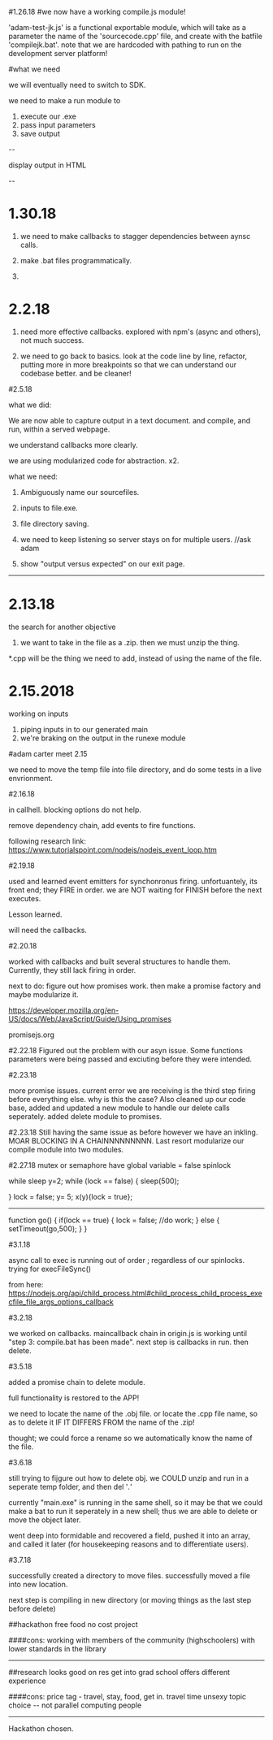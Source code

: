 #1.26.18
#we now have a working compile.js module!

'adam-test-jk.js' is a functional exportable module, which will take as a parameter the name of the 'sourcecode.cpp' file, and create with the batfile 'compilejk.bat'.
note that we are hardcoded with pathing to run on the development server platform!

#what we need

we will eventually need to switch to SDK.

we need to make a run module to 
1.  execute our .exe
2.  pass input parameters
3.  save output

--

display output in HTML

--

# 1.30.18

1. we need to make callbacks to stagger dependencies between aynsc calls.

2. make .bat files programmatically.

3. 


# 2.2.18

1.  need more effective callbacks.  explored with npm's (async and others), not much success.

2.  we need to go back to basics.  look at the code line by line, refactor, putting more in more breakpoints so that we can understand our codebase better.  and be cleaner!


#2.5.18

what we did:

We are now able to capture output in a text document.  and compile, and run, within a served webpage.

we understand callbacks more clearly. 

we are using modularized code for abstraction.  x2.



what we need:

1. Ambiguously name our sourcefiles.  

2. inputs to file.exe.  

3. file directory saving.

4. we need to keep listening so server stays on for multiple users. //ask adam

5. show "output versus expected" on our exit page.  



-----
# 2.13.18
the search for another objective
1. we want to take in the file as a .zip.  then we must unzip the thing.

*.cpp will be the thing we need to add, instead of using the name of the file.  

# 2.15.2018
working on inputs
1. piping inputs in to our generated main
2. we're braking on the output in the runexe module 





#adam carter meet 2.15

we need to move the temp file into file directory, and do some tests in a live envrionment.  

#2.16.18

in callhell.  blocking options do not help.

remove dependency chain, add events to fire functions.

following research link:
https://www.tutorialspoint.com/nodejs/nodejs_event_loop.htm




#2.19.18

used and learned event emitters for synchonronus firing.  unfortuantely, its front end; they FIRE in order.  we are NOT waiting for FINISH before the next executes.

Lesson learned.  

will need the callbacks.

#2.20.18

worked with callbacks and built several structures to handle them.  Currently, they still lack firing in order. 

next to do: figure out how promises work.  then make a promise factory and maybe modularize it.

https://developer.mozilla.org/en-US/docs/Web/JavaScript/Guide/Using_promises

promisejs.org

#2.22.18
Figured out the problem with our asyn issue. Some functions parameters were being passed and exciuting before they were intended. 

#2.23.18

more promise issues.  current error we are receiving is the third step firing before everything else.  why is this the case?  Also cleaned up our code base, added and updated a new module to handle our delete calls seperately.  added delete module to promises.

#2.23.18
Still having the same issue as before however we have an inkling. MOAR BLOCKING IN A  CHAINNNNNNNNN. Last resort modularize our compile module into two modules.

#2.27.18
mutex or semaphore
have global variable = false
spinlock

while sleep
y=2; 
while (lock == false)
{
	sleep(500);

}
lock = false;
y= 5;
x(y){lock = true};


-----------


function go()
{
	if(lock == true)
	{
		lock = false;
		//do work;
	}
	else
	{
		setTimeout(go,500);
	}
}

#3.1.18

async call to exec is running out of order ; regardless of our spinlocks.  trying for execFileSync()

from here: https://nodejs.org/api/child_process.html#child_process_child_process_execfile_file_args_options_callback

#3.2.18

we worked on callbacks.  maincallback chain in origin.js is working until "step 3: compile.bat has been made".  next step is callbacks in run.  then delete.  

#3.5.18

added a promise chain to delete module. 

full functionality is restored to the APP!

we need to locate the name of the .obj file.  or locate the .cpp file name, so as to delete it IF IT DIFFERS FROM  the name of the .zip!

thought; we could force a rename so we automatically know the name of the file.

#3.6.18

still trying to fijgure out how to delete obj.  we COULD unzip and run in a seperate temp folder, and then del '*.*'

currently "main.exe" is running in the same shell, so it may be that we could make a bat to run it seperately in a new shell; thus we are able to delete or move the object later.

went deep into formidable and recovered a field, pushed it into an array, and called it later (for housekeeping reasons and to differentiate users).

#3.7.18

successfully created a directory to move files.
successfully moved a file into new location.  

next step is compiling in new directory (or moving things as the last step before delete)

##hackathon
free food
no cost
project

####cons:
working with members of the community (highschoolers) with lower standards
in the library 

---

##research
looks good on res
get into grad school
offers different experience

####cons:
price tag - travel, stay, food, get in.
travel time
unsexy topic choice -- not parallel computing
people

---

Hackathon chosen.



